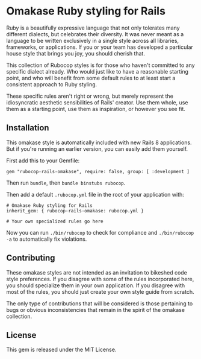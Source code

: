 # Omakase Ruby styling for Rails

Ruby is a beautifully expressive language that not only tolerates many different dialects, but celebrates their diversity. It was never meant as a language to be written exclusively in a single style across all libraries, frameworks, or applications. If you or your team has developed a particular house style that brings you joy, you should cherish that.

This collection of Rubocop styles is for those who haven't committed to any specific dialect already. Who would just like to have a reasonable starting point, and who will benefit from some default rules to at least start a consistent approach to Ruby styling.

These specific rules aren't right or wrong, but merely represent the idiosyncratic aesthetic sensibilities of Rails' creator. Use them whole, use them as a starting point, use them as inspiration, or however you see fit.

## Installation

This omakase style is automatically included with new Rails 8 applications. But if you're running an earlier version, you can easily add them yourself.

First add this to your Gemfile:

`gem "rubocop-rails-omakase", require: false, group: [ :development ]`

Then run `bundle`, then `bundle binstubs rubocop`.

Then add a default `.rubocop.yml` file in the root of your application with:

```
# Omakase Ruby styling for Rails
inherit_gem: { rubocop-rails-omakase: rubocop.yml }

# Your own specialized rules go here
```

Now you can run `./bin/rubocop` to check for compliance and `./bin/rubocop -a` to automatically fix violations.


## Contributing

These omakase styles are not intended as an invitation to bikeshed code style preferences. If you disagree with some of the rules incorporated here, you should specialize them in your own application. If you disagree with most of the rules, you should just create your own style guide from scratch.

The only type of contributions that will be considered is those pertaining to bugs or obvious inconsistencies that remain in the spirit of the omakase collection.


## License

This gem is released under the MIT License.
